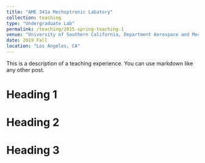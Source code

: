 ```yaml
---
title: "AME 341a Mechoptronic Labatory"
collection: teaching
type: "Undergraduate Lab"
permalink: /teaching/2015-spring-teaching-1
venue: "University of Southern California, Department Aerospace and Mechanical Engineering"
date: 2019 Fall
location: "Los Angeles, CA"
---
```


This is a description of a teaching experience. You can use markdown like any other post.

Heading 1
======

Heading 2
======

Heading 3
======
